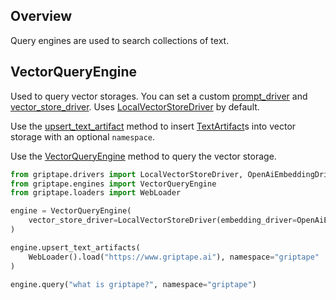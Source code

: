 ## Overview
Query engines are used to search collections of text.

## VectorQueryEngine

Used to query vector storages. You can set a custom [prompt_driver](../../reference/griptape/engines/query/vector_query_engine.md#griptape.engines.query.vector_query_engine.VectorQueryEngine.prompt_driver.md) and [vector_store_driver](../../reference/griptape/engines/query/vector_query_engine.md#griptape.engines.query.vector_query_engine.VectorQueryEngine.vector_store_driver.md). Uses [LocalVectorStoreDriver](../../reference/griptape/drivers/vector/local_vector_store_driver.md) by default.

Use the [upsert_text_artifact](../../reference/griptape/engines/query/vector_query_engine.md#griptape.engines.query.vector_query_engine.VectorQueryEngine.upsert_text_artifact.md) method to insert [TextArtifact](../../reference/griptape/artifacts/text_artifact.md)s into vector storage with an optional `namespace`.

Use the [VectorQueryEngine](../../reference/griptape/engines/query/vector_query_engine.md#griptape.engines.query.vector_query_engine.VectorQueryEngine.query.md) method to query the vector storage.

```python
from griptape.drivers import LocalVectorStoreDriver, OpenAiEmbeddingDriver
from griptape.engines import VectorQueryEngine
from griptape.loaders import WebLoader

engine = VectorQueryEngine(
    vector_store_driver=LocalVectorStoreDriver(embedding_driver=OpenAiEmbeddingDriver())
)

engine.upsert_text_artifacts(
    WebLoader().load("https://www.griptape.ai"), namespace="griptape"
)

engine.query("what is griptape?", namespace="griptape")
```
